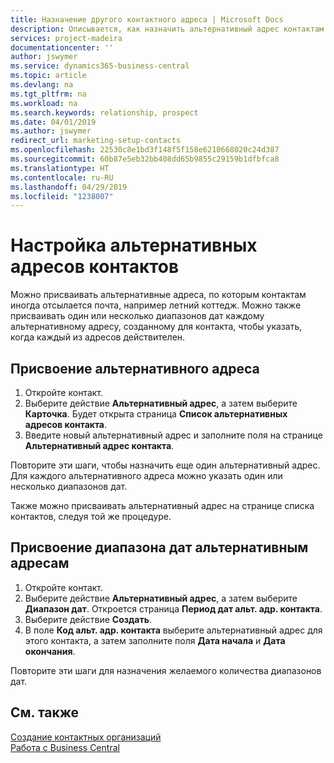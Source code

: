 ```yaml
---
title: Назначение другого контактного адреса | Microsoft Docs
description: Описывается, как назначить альтернативный адрес контактам или потенциальным клиентам, на который периодически отправлять информацию.
services: project-madeira
documentationcenter: ''
author: jswymer
ms.service: dynamics365-business-central
ms.topic: article
ms.devlang: na
ms.tgt_pltfrm: na
ms.workload: na
ms.search.keywords: relationship, prospect
ms.date: 04/01/2019
ms.author: jswymer
redirect_url: marketing-setup-contacts
ms.openlocfilehash: 22530c8e1bd3f148f5f158e6210668020c24d387
ms.sourcegitcommit: 60b87e5eb32bb408dd65b9855c29159b1dfbfca8
ms.translationtype: HT
ms.contentlocale: ru-RU
ms.lasthandoff: 04/29/2019
ms.locfileid: "1238007"
---
```

# <a name="set-up-alternative-addresses-for-contacts"></a>Настройка альтернативных адресов контактов
Можно присваивать альтернативные адреса, по которым контактам иногда отсылается почта, например летний коттедж. Можно также присваивать один или несколько диапазонов дат каждому альтернативному адресу, созданному для контакта, чтобы указать, когда каждый из адресов действителен.

## <a name="to-assign-an-alternate-address"></a>Присвоение альтернативного адреса
1. Откройте контакт.
2. Выберите действие **Альтернативный адрес**, а затем выберите **Карточка**. Будет открыта страница **Список альтернативных адресов контакта**.
3. Введите новый альтернативный адрес и заполните поля на странице **Альтернативный адрес контакта**.

Повторите эти шаги, чтобы назначить еще один альтернативный адрес. Для каждого альтернативного адреса можно указать один или несколько диапазонов дат.

Также можно присваивать альтернативный адрес на странице списка контактов, следуя той же процедуре.

## <a name="to-assign-an-alternate-address-date-range"></a>Присвоение диапазона дат альтернативным адресам
1. Откройте контакт.
2. Выберите действие **Альтернативный адрес**, а затем выберите **Диапазон дат**. Откроется страница **Период дат альт. адр. контакта**.
3. Выберите действие **Создать**.
4. В поле **Код альт. адр. контакта** выберите альтернативный адрес для этого контакта, а затем заполните поля **Дата начала** и **Дата окончания**.

Повторите эти шаги для назначения желаемого количества диапазонов дат.

## <a name="see-also"></a>См. также
[Создание контактных организаций](marketing-create-contact-companies.md)  
[Работа с Business Central](ui-work-product.md)
